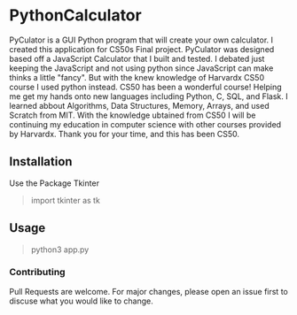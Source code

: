 # PythonCalculator
PyCulator is a GUI Python program that will create your own calculator.
I created this application for CS50s Final project.
PyCulator was designed based off a JavaScript Calculator that I built and tested. 
I debated just keeping the JavaScript and not using python since JavaScript can make thinks a little "fancy". But with the knew knowledge of Harvardx CS50 course I used python instead.
CS50 has been a wonderful course! Helping me get my hands onto new languages including Python, C, SQL, and Flask. I learned abbout Algorithms, Data Structures, Memory, Arrays, and used Scratch from MIT. With the knowledge ubtained from CS50 I will be continuing my education in computer science with other courses provided by Harvardx.
Thank you for your time, and this has been CS50.
## Installation
Use the Package Tkinter 
> import tkinter as tk 
## Usage
>python3 app.py

### Contributing
Pull Requests are welcome. For major changes, please open an issue first to discuse what you would like to change.
